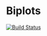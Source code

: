 # Biplots

[![Build Status](https://github.com/juliohm/Biplots.jl/workflows/CI/badge.svg)](https://github.com/juliohm/Biplots.jl/actions)
